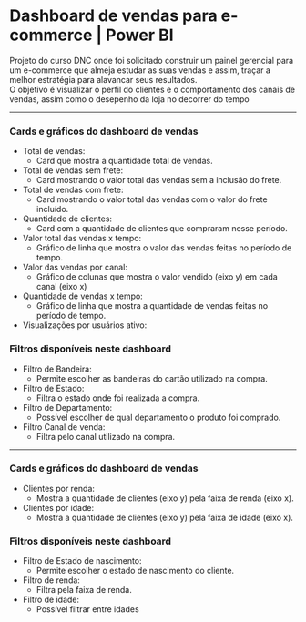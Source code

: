 # Dashboard de vendas para e-commerce | Power BI

Projeto do curso DNC onde foi solicitado construir um painel gerencial para um e-commerce que almeja estudar as suas vendas e assim, traçar a melhor estratégia para alavancar seus resultados.<br>
O objetivo é visualizar o perfil do clientes e o comportamento dos canais de vendas, assim como o desepenho da loja no decorrer do tempo

---

### Cards e gráficos do dashboard de vendas
- Total de vendas:
  - Card que mostra a quantidade total de vendas.
- Total de vendas sem frete:
  - Card mostrando o valor total das vendas sem a inclusão do frete.
- Total de vendas com frete:
  - Card mostrando o valor total das vendas com o valor do frete incluído.
- Quantidade de clientes:
  - Card com a quantidade de clientes que compraram nesse período.
- Valor total das vendas x tempo:
  - Gráfico de linha que mostra o valor das vendas feitas no período de tempo.
- Valor das vendas por canal:
  - Gráfico de colunas que mostra o valor vendido (eixo y) em cada canal (eixo x)
- Quantidade de vendas x tempo:
  - Gráfico de linha que mostra a quantidade de vendas feitas no período de tempo.
- Visualizações por usuários ativo:

### Filtros disponíveis neste dashboard
- Filtro de Bandeira:
  - Permite escolher as bandeiras do cartão utilizado na compra.
- Filtro de Estado:
  - Filtra o estado onde foi realizada a compra.
- Filtro de Departamento:
  - Possível escolher de qual departamento o produto foi comprado.
- Filtro Canal de venda:
  - Filtra pelo canal utilizado na compra.

---

### Cards e gráficos do dashboard de vendas
- Clientes por renda:
  - Mostra a quantidade de clientes (eixo y) pela faixa de renda (eixo x).
- Clientes por idade:
  - Mostra a quantidade de clientes (eixo y) pela faixa de idade (eixo x).

### Filtros disponíveis neste dashboard
- Filtro de Estado de nascimento:
  - Permite escolher o estado de nascimento do cliente.
- Filtro de renda:
  - Filtra pela faixa de renda.
- Filtro de idade:
  - Possível filtrar entre idades
